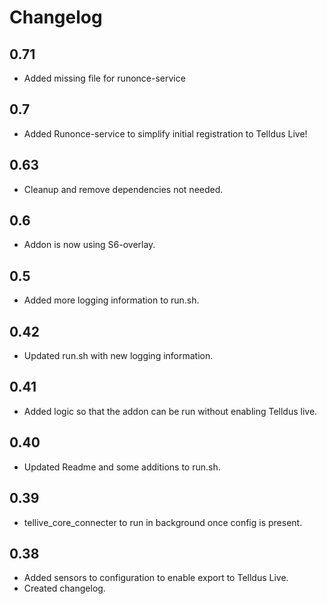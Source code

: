 # Changelog


## 0.71

- Added missing file for runonce-service

## 0.7

- Added Runonce-service to simplify initial registration to Telldus Live!

## 0.63

- Cleanup and remove dependencies not needed.

## 0.6

- Addon is now using S6-overlay.

## 0.5

- Added more logging information to run.sh.

## 0.42

- Updated run.sh with new logging information.

## 0.41

- Added logic so that the addon can be run without enabling Telldus live.

## 0.40

- Updated Readme and some additions to run.sh.

## 0.39

- tellive_core_connecter to run in background once config is present.

## 0.38

- Added sensors to configuration to enable export to Telldus Live.
- Created changelog.
